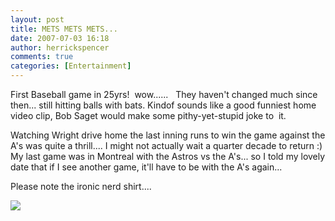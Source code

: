 ```yaml
---
layout: post
title: METS METS METS...
date: 2007-07-03 16:18
author: herrickspencer
comments: true
categories: [Entertainment]
---
```

<div id="msgcns!DB2DE5E67B922610!194" class="bvMsg"><p>First Baseball game in 25yrs!  wow......   They haven't changed much since then... still hitting balls with bats. Kindof sounds like a good funniest home video clip, Bob Saget would make some pithy-yet-stupid joke to  it.</p> <p>Watching Wright drive home the last inning runs to win the game against the A's was quite a thrill.... I might not actually wait a quarter decade to return :)<br />My last game was in Montreal with the Astros vs the A's... so I told my lovely date that if I see another game, it'll have to be with the A's again... </p> <p>Please note the ironic nerd shirt.... </p> <p><a href="http://by1.storage.msn.com/y1pquEz8HoDZDal6yl4u3r50lm2ZqT1GiID3v9N7__YwZcRUMKIFKybsjYWLx2rpRI-gkdZ2PldPxS7HP-arnr3Vw"><img src="http://by1.storage.msn.com/y1pquEz8HoDZDbDB3LftPcdrlTv5noT96Y5NXQqRXvxUrCVc5m13JrXHQbCM4PZEZFt-ERl3srRiV1Du79jcx1wfQ" border="0" /></a></p></div>
